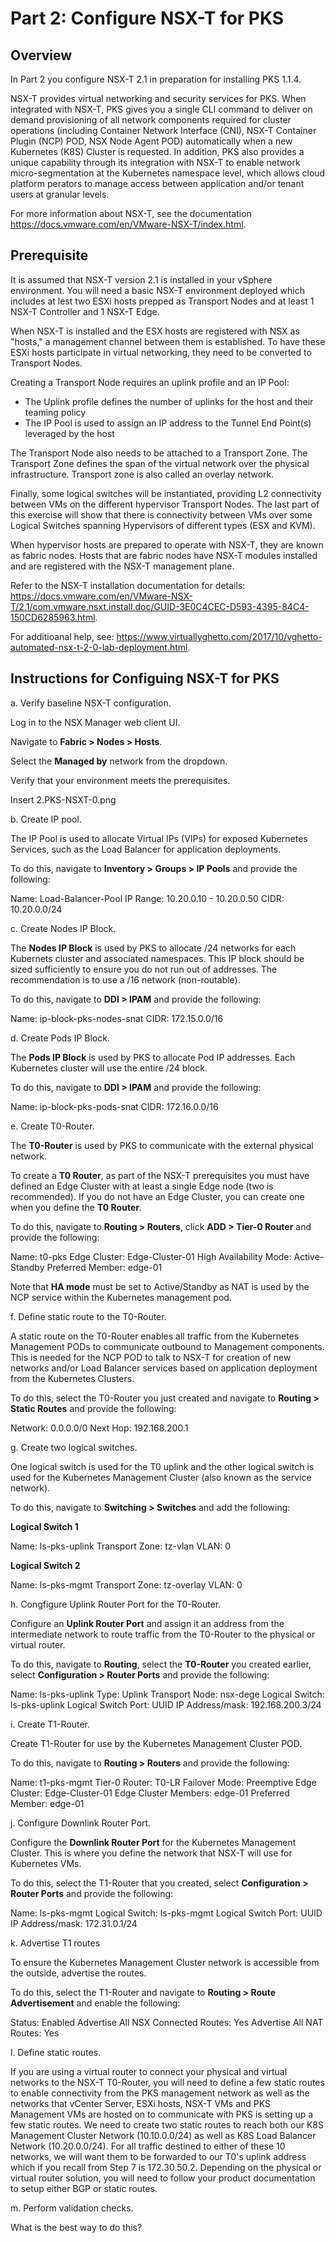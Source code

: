 # Part 2: Configure NSX-T for PKS

## Overview

In Part 2 you configure NSX-T 2.1 in preparation for installing PKS 1.1.4. 

NSX-T provides virtual networking and security services for PKS. When integrated with NSX-T, PKS gives you a single CLI command to deliver on demand provisioning of all network components required for cluster operations (including Container Network Interface (CNI), NSX-T Container Plugin (NCP) POD, NSX Node Agent POD) automatically when a new Kubernetes (K8S) Cluster is requested. In addition, PKS also provides a unique capability through its integration with NSX-T to enable network micro-segmentation at the Kubernetes namespace level, which allows cloud platform perators to manage access between application and/or tenant users at granular levels.

For more information about NSX-T, see the documentation https://docs.vmware.com/en/VMware-NSX-T/index.html. 

## Prerequisite

It is assumed that NSX-T version 2.1 is installed in your vSphere environment. You will need a basic NSX-T environment deployed which includes at lest two ESXi hosts prepped as Transport Nodes and at least 1 NSX-T Controller and 1 NSX-T Edge. 

When NSX-T is installed and the ESX hosts are registered with NSX as "hosts," a management channel between them is established. To have these ESXi hosts participate in virtual networking, they need to be converted to Transport Nodes.

Creating a Transport Node requires an uplink profile and an IP Pool:
- The Uplink profile defines the number of uplinks for the host and their teaming policy
- The IP Pool is used to assign an IP address to the Tunnel End Point(s) leveraged by the host

The Transport Node also needs to be attached to a Transport Zone. The Transport Zone defines the span of the virtual network over the physical infrastructure. Transport zone is also called an overlay network.

Finally, some logical switches will be instantiated, providing L2 connectivity between VMs on the different hypervisor Transport Nodes.
The last part of this exercise will show that there is connectivity between VMs over some Logical Switches spanning Hypervisors of different types (ESX and KVM).

When hypervisor hosts are prepared to operate with NSX-T, they are known as fabric nodes. Hosts that are fabric nodes have NSX-T modules installed and are registered with the NSX-T management plane. 

Refer to the NSX-T installation documentation for details: https://docs.vmware.com/en/VMware-NSX-T/2.1/com.vmware.nsxt.install.doc/GUID-3E0C4CEC-D593-4395-84C4-150CD6285963.html. 

For additioanal help, see: https://www.virtuallyghetto.com/2017/10/vghetto-automated-nsx-t-2-0-lab-deployment.html.

## Instructions for Configuing NSX-T for PKS

a. Verify baseline NSX-T configuration.

Log in to the NSX Manager web client UI.

Navigate to **Fabric > Nodes > Hosts**.

Select the **Managed by** network from the dropdown.

Verify that your environment meets the prerequisites. 

Insert 2.PKS-NSXT-0.png

b. Create IP pool.

The IP Pool is used to allocate Virtual IPs (VIPs) for exposed Kubernetes Services, such as the Load Balancer for application deployments. 

To do this, navigate to **Inventory > Groups > IP Pools** and provide the following:

Name: Load-Balancer-Pool
IP Range: 10.20.0.10 - 10.20.0.50
CIDR: 10.20.0.0/24

c. Create Nodes IP Block.

The **Nodes IP Block** is used by PKS to allocate /24 networks for each Kubernets cluster and associated namespaces. This IP block should be sized sufficiently to ensure you do not run out of addresses. The recommendation is to use a /16 network (non-routable). 

To do this, navigate to **DDI > IPAM** and provide the following:

Name: ip-block-pks-nodes-snat
CIDR: 172.15.0.0/16

d. Create Pods IP Block.

The **Pods IP Block** is used by PKS to allocate Pod IP addresses. Each Kubernetes cluster will use the entire /24 block. 

To do this, navigate to **DDI > IPAM** and provide the following:

Name: ip-block-pks-pods-snat
CIDR: 172.16.0.0/16

e. Create T0-Router.

The **T0-Router** is used by PKS to communicate with the external physical network.

To create a **T0 Router**, as part of the NSX-T prerequisites you must have defined an Edge Cluster with at least a single Edge node (two is recommended). If you do not have an Edge Cluster, you can create one when you define the **T0 Router**. 

To do this, navigate to **Routing > Routers**, click **ADD > Tier-0 Router** and provide the following:

Name: t0-pks
Edge Cluster: Edge-Cluster-01
High Availability Mode: Active-Standby
Preferred Member: edge-01

Note that **HA mode** must be set to Active/Standby as NAT is used by the NCP service within the Kubernetes management pod. 

f. Define static route to the T0-Router.

A static route on the T0-Router enables all traffic from the Kubernetes Management PODs to communicate outbound to Management components. This is needed for the NCP POD to talk to NSX-T for creation of new networks and/or Load Balancer services based on application deployment from the Kubernetes Clusters.

To do this, select the T0-Router you just created and navigate to **Routing > Static Routes** and provide the following:

Network: 0.0.0.0/0
Next Hop: 192.168.200.1

g. Create two logical switches.

One logical switch is used for the T0 uplink and the other logical switch is used for the Kubernetes Management Cluster (also known as the service network). 

To do this, navigate to **Switching > Switches** and add the following:

**Logical Switch 1**

Name: ls-pks-uplink
Transport Zone: tz-vlan
VLAN: 0

**Logical Switch 2**

Name: ls-pks-mgmt
Transport Zone: tz-overlay
VLAN: 0

h. Congfigure Uplink Router Port for the T0-Router.

Configure an **Uplink Router Port** and assign it an address from the intermediate network to route traffic from the T0-Router to the physical or virtual router. 

To do this, navigate to **Routing**, select the **T0-Router** you created earlier, select **Configuration > Router Ports** and provide the following:

Name: ls-pks-uplink
Type: Uplink
Transport Node: nsx-dege
Logical Switch: ls-pks-uplink
Logical Switch Port: UUID
IP Address/mask: 192.168.200.3/24

i. Create T1-Router.

Create T1-Router for use by the Kubernetes Management Cluster POD. 

To do this, navigate to **Routing > Routers** and provide the following:

Name: t1-pks-mgmt
Tier-0 Router: T0-LR
Failover Mode: Preemptive
Edge Cluster: Edge-Cluster-01
Edge Cluster Members: edge-01
Preferred Member: edge-01

j. Configure Downlink Router Port.

Configure the **Downlink Router Port** for the Kubernetes Management Cluster. This is where you define the network that NSX-T will use for Kubernetes VMs.

To do this, select the T1-Router that you created, select **Configuration > Router Ports** and provide the following:

Name: ls-pks-mgmt
Logical Switch: ls-pks-mgmt
Logical Switch Port: UUID
IP Address/mask: 172.31.0.1/24

k. Advertise T1 routes

To ensure the Kubernetes Management Cluster network is accessible from the outside, advertise the routes. 

To do this, select the T1-Router and navigate to **Routing > Route Advertisement** and enable the following:

Status: Enabled
Advertise All NSX Connected Routes: Yes
Advertise All NAT Routes: Yes

l. Define static routes.

If you are using a virtual router to connect your physical and virtual networks to the NSX-T T0-Router, you will need to define a few static routes to enable connectivity from the PKS management network as well as the networks that vCenter Server, ESXi hosts, NSX-T VMs and PKS Management VMs are hosted on to communicate with PKS is setting up a few static routes. We need to create two static routes to reach both our K8S Management Cluster Network (10.10.0.0/24) as well as K8S Load Balancer Network (10.20.0.0/24). For all traffic destined to either of these 10 networks, we will want them to be forwarded to our T0's uplink address which if you recall from Step 7 is 172.30.50.2. Depending on the physical or virtual router solution, you will need to follow your product documentation to setup either BGP or static routes.

m. Perform validation checks.

What is the best way to do this?


